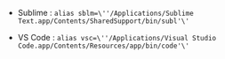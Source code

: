 * Sublime : `alias sblm=\''/Applications/Sublime Text.app/Contents/SharedSupport/bin/subl'\'`

* VS Code : `alias vsc=\''/Applications/Visual Studio Code.app/Contents/Resources/app/bin/code'\'`